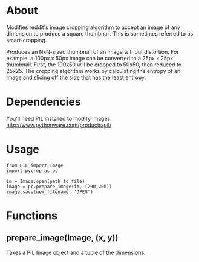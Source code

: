 About
=====================
Modifies reddit's image cropping algorithm to accept an image of any dimension 
to produce a square thumbnail. This is sometimes referred to as smart-cropping.

Produces an NxN-sized thumbnail of an image without distortion. For example,
a 100px x 50px image can be converted to a 25px x 25px thumbnail. First, the
100x50 will be cropped to 50x50, then reduced to 25x25. The cropping algorithm
works by calculating the entropy of an image and slicing off the side that has
the least entropy.


Dependencies
=====================
You'll need PIL installed to modify images.
http://www.pythonware.com/products/pil/

Usage
=====================
    from PIL import Image
    import pycrop as pc
    
    im = Image.open(path_to_file)
    image = pc.prepare_image(im, (200,200))
	image.save(new_filename, 'JPEG')
	
Functions
======================
prepare_image(Image, (x, y))
----------------------
Takes a PIL Image object and a tuple of the dimensions.


